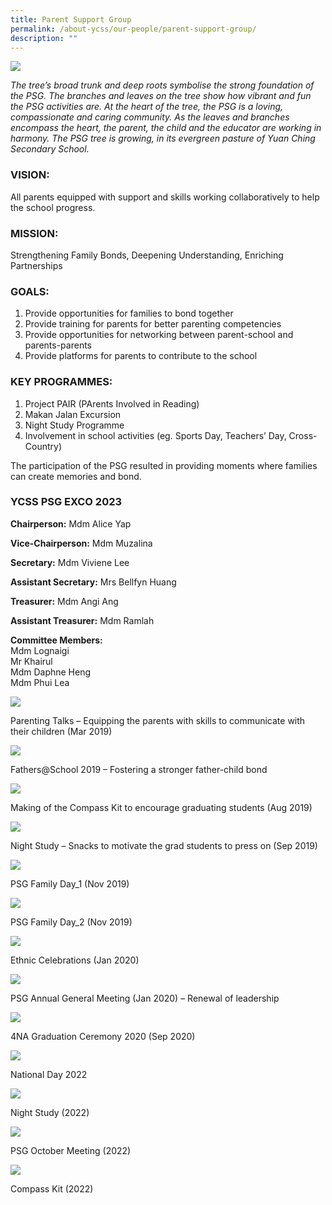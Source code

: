 ```yaml
---
title: Parent Support Group
permalink: /about-ycss/our-people/parent-support-group/
description: ""
---
```

![](/images/YCSS_PGS_Banner5.jpg)

_The tree’s broad trunk and deep roots symbolise the strong foundation of the PSG. The branches and leaves on the tree show how vibrant and fun the PSG activities are. At the heart of the tree, the PSG is a loving, compassionate and caring community. As the leaves and branches encompass the heart, the parent, the child and the educator are working in harmony. The PSG tree is growing, in its evergreen pasture of Yuan Ching Secondary School._

### VISION:

All parents equipped with support and skills working collaboratively to help the school progress.

### MISSION:

Strengthening Family Bonds, Deepening Understanding, Enriching Partnerships

### GOALS:

1.  Provide opportunities for families to bond together
2.  Provide training for parents for better parenting competencies
3.  Provide opportunities for networking between parent-school and parents-parents
4.  Provide platforms for parents to contribute to the school

### KEY PROGRAMMES:

1.  Project PAIR (PArents Involved in Reading)
2.  Makan Jalan Excursion
3.  Night Study Programme
4.  Involvement in school activities (eg. Sports Day, Teachers’ Day, Cross-Country)

The participation of the PSG resulted in providing moments where families can create memories and bond.

### YCSS PSG EXCO 2023

**Chairperson:** Mdm Alice Yap

**Vice-Chairperson:** Mdm Muzalina

**Secretary:** Mdm Viviene Lee

**Assistant Secretary:** Mrs Bellfyn Huang

**Treasurer:** Mdm Angi Ang	

**Assistant Treasurer:** Mdm Ramlah

**Committee Members:** <br>
Mdm Lognaigi<br>
Mr Khairul <br>
Mdm Daphne Heng<br>
Mdm Phui Lea<br>





![](/images/Parenting%20Talks%202019.jpg)

Parenting Talks – Equipping the parents with skills to communicate with their children (Mar 2019)

![](/images/Fathers%20@%20School%202019.jpg)

Fathers@School 2019 – Fostering a stronger father-child bond
					
![](/images/Compass%20Kit%202019.jpg)

Making of the Compass Kit to encourage graduating students (Aug 2019)
				
![](/images/Night%20Study%202019.jpg)

Night Study – Snacks to motivate the grad students to press on (Sep 2019)

![](/images/Family%20Day%202019.jpg)

PSG Family Day_1 (Nov 2019) 
													
![](/images/Family%20Day%202019%20II.jpg)

PSG Family Day_2 (Nov 2019)
													
![](/images/CNY-2020.jpg)

Ethnic Celebrations (Jan 2020)														

![](/images/AGM-2020.jpg)
	
PSG Annual General Meeting (Jan 2020) – Renewal of leadership 

![](/images/Graduation%20Ceremony%202020.jpg)

4NA Graduation Ceremony 2020 (Sep 2020)
	
![](/images/National_Day_2022.jpeg)

National Day 2022


![](/images/Night_Study%20(2022).jpeg)

Night Study (2022)

	
![](/images/PSG_Oct_Meeting%20(2022).jpeg)
	
PSG October Meeting (2022)

![](/images/Compass_Kit%20(2022).jpeg)

Compass Kit (2022)